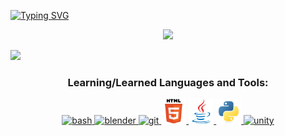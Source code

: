 
[![Typing SVG](https://readme-typing-svg.demolab.com?font=Fira+Code&size=25&duration=2000&color=F7F7F7&center=true&multiline=true&width=1038&pause=1000&height=136&lines=Wannabe+Computer+Nerd%3A;Slowly+Learning+Coding+Languages;Kind+Of+Sketchy+Not+Doing+It+For+Good;Can+Obtain+Illegal+Content/Leaks)](https://git.io/typing-svg)

<p align="center"> <img src="https://github-readme-stats.vercel.app/api?username=Saighedd&show_icons=false&cache_seconds=86400&theme=dark&border_color=0d1117&bg_color=0d1117&line_height=22&number_format=long&layout=compact" /> </p>

<img src="https://cdn.discordapp.com/attachments/1128149267148714117/1132235727237816421/image.png"> 

<h3 align="center">Learning/Learned Languages and Tools:</h3>

<p align="center"> <a href="https://www.gnu.org/software/bash/" target="_blank" rel="noreferrer"> <img src="https://www.vectorlogo.zone/logos/gnu_bash/gnu_bash-icon.svg" alt="bash" width="40" height="40"/> </a> <a href="https://www.blender.org/" target="_blank" rel="noreferrer"> <img src="https://download.blender.org/branding/community/blender_community_badge_white.svg" alt="blender" width="40" height="40"/> </a> <a href="https://git-scm.com/" target="_blank" rel="noreferrer"> <img src="https://www.vectorlogo.zone/logos/git-scm/git-scm-icon.svg" alt="git" width="40" height="40"/> </a> <a href="https://www.w3.org/html/" target="_blank" rel="noreferrer"> <img src="https://raw.githubusercontent.com/devicons/devicon/master/icons/html5/html5-original-wordmark.svg" alt="html5" width="40" height="40"/> </a> <a href="https://www.java.com" target="_blank" rel="noreferrer"> <img src="https://raw.githubusercontent.com/devicons/devicon/master/icons/java/java-original.svg" alt="java" width="40" height="40"/> </a> <a href="https://www.python.org" target="_blank" rel="noreferrer"> <img src="https://raw.githubusercontent.com/devicons/devicon/master/icons/python/python-original.svg" alt="python" width="40" height="40"/> </a> <a href="https://unity.com/" target="_blank" rel="noreferrer"> <img src="https://www.vectorlogo.zone/logos/unity3d/unity3d-icon.svg" alt="unity" width="40" height="40"/> </a> </p>
